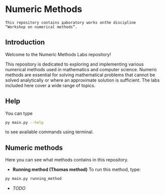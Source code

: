 # Numeric Methods

~~~
This repository contains дaboratory works onthe discipline 
“Workshop on numerical methods”.
~~~

## Introduction

Welcome to the Numeric Methods Labs repository!

This repository is dedicated to exploring and implementing various numerical methods used in mathematics and computer science. Numeric methods are essential for solving mathematical problems that cannot be solved analytically or where an approximate solution is sufficient. The labs included here cover a wide range of topics.

## Help
You can type
```bash
py main.py --help
```

to see available commands using terminal.

## Numeric methods

Here you can see what methods contains in this repository.

- **Running method (Thomas method)**
To run this method, type:
```bash
py main.py running_method
```
- *TODO*